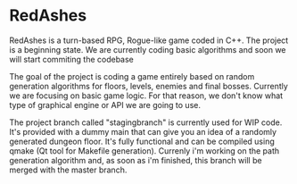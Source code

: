 # RedAshes
RedAshes is a turn-based RPG, Rogue-like game coded in C++.
The project is a beginning state. We are currently coding basic algorithms and soon we will start commiting the codebase

The goal of the project is coding a game entirely based on random generation algorithms for floors, levels, enemies and final bosses.
Currently we are focusing on basic game logic. For that reason, we don't know what type of graphical engine or API we are going to use.

The project branch called "stagingbranch" is currently used for WIP code. It's provided with a dummy main that can give you an idea of 
a randomly generated dungeon floor. It's fully functional and can be compiled using qmake (Qt tool for Makefile generation). Currenly i'm
working on the path generation algorithm and, as soon as i'm finished, this branch will be merged with the master branch.
